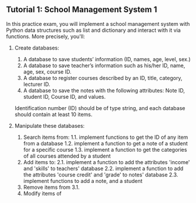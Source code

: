 ## Tutorial 1: School Management System 1

In this practice exam, you will implement a school management system with Python data structures such as list and dictionary and interact with it via functions. More precisely, you'll:
1. Create databases:
   1. A database to save students’ information (ID, names, age, level, sex.)
   2. A database to save teacher’s information such as his/her ID, name, age, sex, course ID.
   3. A database to register courses described by an ID, title, category, lecturer ID.
   4. A database to save the notes with the following attributes: Note ID, student ID, Course ID, and values.
   
   Identification number (ID) should be of type string, and each database should contain at least 10 items.
   
2. Manipulate these databases:
   1. Search items from:
      1.1. implement functions to get the ID of any item from a database
      1.2. implement a function to get a note of a student for a specific course
      1.3. implement a function to get the categories of all courses attended by a student
   2. Add items to:
      2.1. implement a function to add the attributes 'income' and 'skills' to teachers' database
      2.2. implement a function to add the attributes 'course credit' and 'grade' to notes' database
      2.3. implement functions to add a note, and a student
   3. Remove items from
      3.1. 
   4. Modify items of
